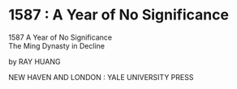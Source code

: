 # 1587 : A Year of No Significance

1587 
A  Year of No Significance  
The Ming Dynasty in Decline

by RAY HUANG

NEW HAVEN AND LONDON : YALE UNIVERSITY PRESS
